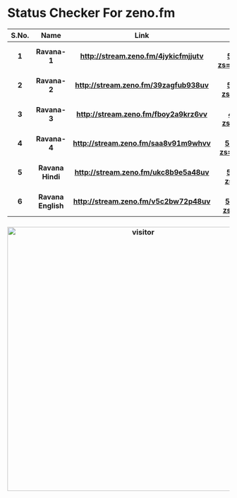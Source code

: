 # Status Checker For zeno.fm

| **S.No.** | **Name** | **Link** | **Deep Link** |
|:---:|:---:|:---:|:---:|
| **1** | **Ravana-1** | **http://stream.zeno.fm/4jykicfmjjutv** | **https://stream-59.zeno.fm/rc2skfmh838uv?zs=UcDhafDWTamvop0XN3mBOQ** |
| **2** | **Ravana-2** | **http://stream.zeno.fm/39zagfub938uv** | **https://stream-59.zeno.fm/39zagfub938uv?zs=kpi4UTbLQ8eGuXTXpYqKow** |
| **3** | **Ravana-3** | **http://stream.zeno.fm/fboy2a9krz6vv** | **https://stream-40.zeno.fm/fboy2a9krz6vv?zs=_eOjezg6Q0qF8WTprHqCvQ** |
| **4** | **Ravana-4** | **http://stream.zeno.fm/saa8v91m9whvv** | **https://stream-51.zeno.fm/saa8v91m9whvv?zs=2TQ_njTSQMGM4meVheIyCw** |
| **5** | **Ravana Hindi** | **http://stream.zeno.fm/ukc8b9e5a48uv** | **https://stream-51.zeno.fm/ukc8b9e5a48uv?zs=Uj5kIrNvQcGjqF-AqFHZkA** |
| **6** | **Ravana English** | **http://stream.zeno.fm/v5c2bw72p48uv** | **https://stream-57.zeno.fm/v5c2bw72p48uv?zs=iNsvwTsUTv67TtSUUV-kdA** |

<h3 align="center"> <a href="https://t.me/r4v4n4"><img src="https://profile-counter.glitch.me/ravana69/count.svg" alt="visitor" width="600"></a> </h3>
